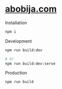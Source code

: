 # [abobija.com](https://abobija.com)

Installation
```sh
npm i
```

Development
```sh
npm run build:dev

# Or
npm run build:dev:serve
```

Production
```sh
npm run build
```